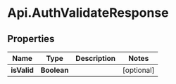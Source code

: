 # Api.AuthValidateResponse

## Properties
Name | Type | Description | Notes
------------ | ------------- | ------------- | -------------
**isValid** | **Boolean** |  | [optional] 


